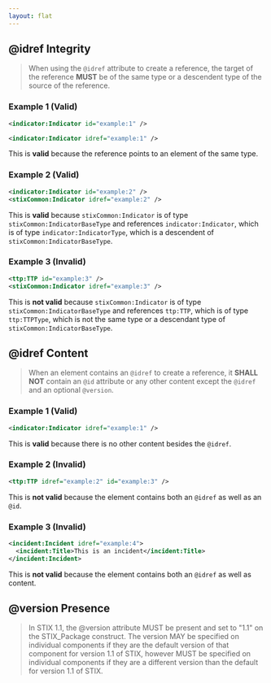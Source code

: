 ```yaml
---
layout: flat
---
```


## @idref Integrity
> When using the ```@idref``` attribute to create a reference, the target of the reference **MUST** be of the same type or a descendent type of the source of the reference.

### Example 1 (Valid)
```xml
<indicator:Indicator id="example:1" />

<indicator:Indicator idref="example:1" />
```
This is **valid** because the reference points to an element of the same type.

### Example 2 (Valid)
```xml
<indicator:Indicator id="example:2" />
<stixCommon:Indicator idref="example:2" />
```
This is **valid** because ```stixCommon:Indicator``` is of type ```stixCommon:IndicatorBaseType``` and references ```indicator:Indicator```, which is of type ```indicator:IndicatorType```, which is a descendent of ```stixCommon:IndicatorBaseType```.

### Example 3 (Invalid)
```xml
<ttp:TTP id="example:3" />
<stixCommon:Indicator idref="example:3" />
```

This is **not valid** because ```stixCommon:Indicator``` is of type ```stixCommon:IndicatorBaseType``` and references ```ttp:TTP```, which is of type ```ttp:TTPType```, which is not the same type or a descendant type of ```stixCommon:IndicatorBaseType```.

## @idref Content
> When an element contains an ```@idref``` to create a reference, it **SHALL NOT** contain an ```@id``` attribute or any other content except the ```@idref``` and an optional ```@version```.

### Example 1 (Valid)
```xml
<indicator:Indicator idref="example:1" />
```
This is **valid** because there is no other content besides the ```@idref```.

### Example 2 (Invalid)
```xml
<ttp:TTP idref="example:2" id="example:3" />
```
This is **not valid** because the element contains both an ```@idref``` as well as an ```@id```.

### Example 3 (Invalid)
```xml
<incident:Incident idref="example:4">
  <incident:Title>This is an incident</incident:Title>
</incident:Incident>
```
This is **not valid** because the element contains both an ```@idref``` as well as content.

## @version Presence
> In STIX 1.1, the @version attribute MUST be present and set to "1.1" on the STIX_Package construct. The version MAY be specified on individual components if they are the default version of that component for version 1.1 of STIX, however MUST be specified on individual components if they are a different version than the default for version 1.1 of STIX.
